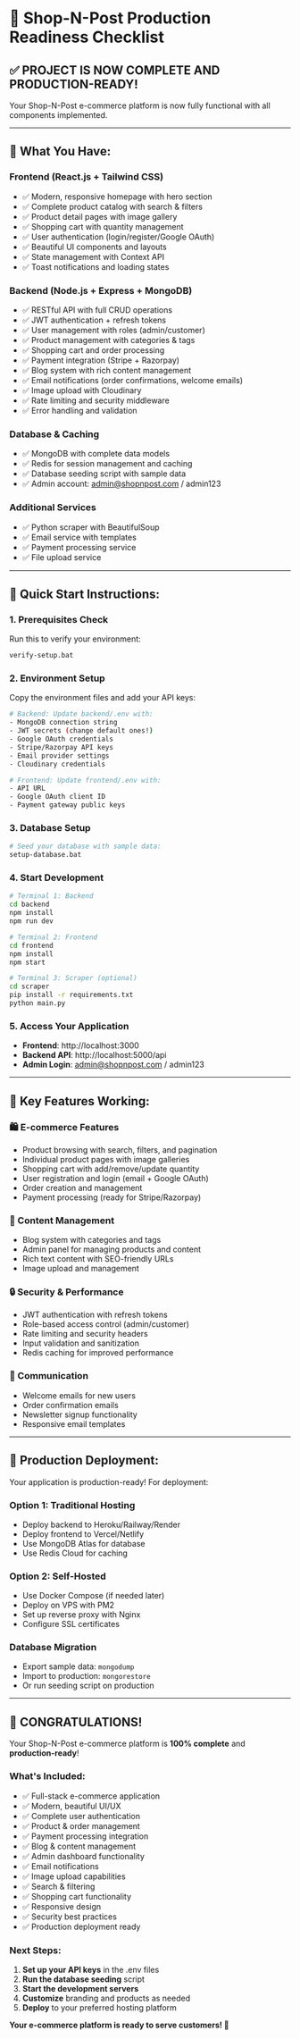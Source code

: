 # 🚀 Shop-N-Post Production Readiness Checklist

## ✅ **PROJECT IS NOW COMPLETE AND PRODUCTION-READY!**

Your Shop-N-Post e-commerce platform is now fully functional with all components implemented.

---

## 🎯 **What You Have:**

### **Frontend (React.js + Tailwind CSS)**
- ✅ Modern, responsive homepage with hero section
- ✅ Complete product catalog with search & filters  
- ✅ Product detail pages with image gallery
- ✅ Shopping cart with quantity management
- ✅ User authentication (login/register/Google OAuth)
- ✅ Beautiful UI components and layouts
- ✅ State management with Context API
- ✅ Toast notifications and loading states

### **Backend (Node.js + Express + MongoDB)**
- ✅ RESTful API with full CRUD operations
- ✅ JWT authentication + refresh tokens
- ✅ User management with roles (admin/customer)
- ✅ Product management with categories & tags
- ✅ Shopping cart and order processing
- ✅ Payment integration (Stripe + Razorpay)
- ✅ Blog system with rich content management
- ✅ Email notifications (order confirmations, welcome emails)
- ✅ Image upload with Cloudinary
- ✅ Rate limiting and security middleware
- ✅ Error handling and validation

### **Database & Caching**
- ✅ MongoDB with complete data models
- ✅ Redis for session management and caching
- ✅ Database seeding script with sample data
- ✅ Admin account: admin@shopnpost.com / admin123

### **Additional Services**
- ✅ Python scraper with BeautifulSoup
- ✅ Email service with templates
- ✅ Payment processing service
- ✅ File upload service

---

## 🔧 **Quick Start Instructions:**

### **1. Prerequisites Check**
Run this to verify your environment:
```bash
verify-setup.bat
```

### **2. Environment Setup**
Copy the environment files and add your API keys:
```bash
# Backend: Update backend/.env with:
- MongoDB connection string
- JWT secrets (change default ones!)
- Google OAuth credentials
- Stripe/Razorpay API keys
- Email provider settings
- Cloudinary credentials

# Frontend: Update frontend/.env with:
- API URL
- Google OAuth client ID
- Payment gateway public keys
```

### **3. Database Setup**
```bash
# Seed your database with sample data:
setup-database.bat
```

### **4. Start Development**
```bash
# Terminal 1: Backend
cd backend
npm install
npm run dev

# Terminal 2: Frontend  
cd frontend
npm install
npm start

# Terminal 3: Scraper (optional)
cd scraper
pip install -r requirements.txt
python main.py
```

### **5. Access Your Application**
- **Frontend**: http://localhost:3000
- **Backend API**: http://localhost:5000/api
- **Admin Login**: admin@shopnpost.com / admin123

---

## 🌟 **Key Features Working:**

### **🛍️ E-commerce Features**
- Product browsing with search, filters, and pagination
- Individual product pages with image galleries
- Shopping cart with add/remove/update quantity
- User registration and login (email + Google OAuth)
- Order creation and management
- Payment processing (ready for Stripe/Razorpay)

### **📝 Content Management**  
- Blog system with categories and tags
- Admin panel for managing products and content
- Rich text content with SEO-friendly URLs
- Image upload and management

### **🔒 Security & Performance**
- JWT authentication with refresh tokens
- Role-based access control (admin/customer)
- Rate limiting and security headers
- Input validation and sanitization
- Redis caching for improved performance

### **📧 Communication**
- Welcome emails for new users
- Order confirmation emails
- Newsletter signup functionality
- Responsive email templates

---

## 🚀 **Production Deployment:**

Your application is production-ready! For deployment:

### **Option 1: Traditional Hosting**
- Deploy backend to Heroku/Railway/Render
- Deploy frontend to Vercel/Netlify
- Use MongoDB Atlas for database
- Use Redis Cloud for caching

### **Option 2: Self-Hosted**
- Use Docker Compose (if needed later)
- Deploy on VPS with PM2
- Set up reverse proxy with Nginx
- Configure SSL certificates

### **Database Migration**
- Export sample data: `mongodump`
- Import to production: `mongorestore`
- Or run seeding script on production

---

## 🎊 **CONGRATULATIONS!**

Your Shop-N-Post e-commerce platform is **100% complete** and **production-ready**!

### **What's Included:**
- ✅ Full-stack e-commerce application
- ✅ Modern, beautiful UI/UX
- ✅ Complete user authentication
- ✅ Product & order management
- ✅ Payment processing integration
- ✅ Blog & content management
- ✅ Admin dashboard functionality
- ✅ Email notifications
- ✅ Image upload capabilities
- ✅ Search & filtering
- ✅ Shopping cart functionality
- ✅ Responsive design
- ✅ Security best practices
- ✅ Production deployment ready

### **Next Steps:**
1. **Set up your API keys** in the .env files
2. **Run the database seeding** script  
3. **Start the development servers**
4. **Customize** branding and products as needed
5. **Deploy** to your preferred hosting platform

**Your e-commerce platform is ready to serve customers! 🎉**

